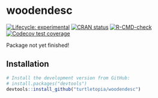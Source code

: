 
# woodendesc

<!-- badges: start -->

[![Lifecycle:
experimental](https://img.shields.io/badge/lifecycle-experimental-orange.svg)](https://lifecycle.r-lib.org/articles/stages.html#experimental)
[![CRAN
status](https://www.r-pkg.org/badges/version-last-release/woodendesc)](https://CRAN.R-project.org/package=woodendesc)
[![R-CMD-check](https://github.com/ErdaradunGaztea/woodendesc/workflows/R-CMD-check/badge.svg)](https://github.com/ErdaradunGaztea/woodendesc/actions)
[![Codecov test
coverage](https://codecov.io/gh/ErdaradunGaztea/woodendesc/branch/master/graph/badge.svg)](https://codecov.io/gh/ErdaradunGaztea/woodendesc?branch=master)
<!-- badges: end -->

Package not yet finished!

## Installation

``` r
# Install the development version from GitHub:
# install.packages("devtools")
devtools::install_github("turtletopia/woodendesc")
```
